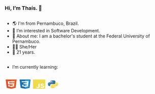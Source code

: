 ### Hi, I’m Thaís. 👋
##

- 🌎 I'm from Pernambuco, Brazil.
- 👀 I’m interested in Software Development.
- 💬 About me: I am a bachelor's student at the Federal University of Pernambuco.
- 👩🏽 She/Her
- 🚀 21 years.

##
- I’m currently learning:
<div style="display: inline_block"><br>
  <img align="center" alt="Thaís-HTML" height="30" width="40" src="https://raw.githubusercontent.com/devicons/devicon/master/icons/html5/html5-original.svg">
  <img align="center" alt="Thaís-CSS" height="30" width="40" src="https://raw.githubusercontent.com/devicons/devicon/master/icons/css3/css3-original.svg">
  <img align="center" alt="Thaís-Js" height="30" width="40" src="https://raw.githubusercontent.com/devicons/devicon/master/icons/javascript/javascript-plain.svg">
  <img align="center" alt="Thaís-Python" height="30" width="40" src="https://raw.githubusercontent.com/devicons/devicon/master/icons/python/python-original.svg"> 
 
</div>
<!---
thaisdk/thaisdk is a ✨ special ✨ repository because its `README.md` (this file) appears on your GitHub profile.
You can click the Preview link to take a look at your changes.
--->
